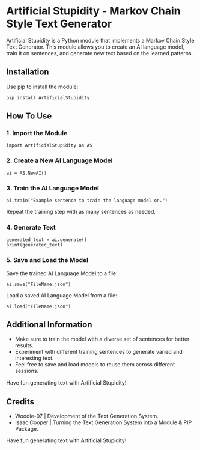 # Artificial Stupidity - Markov Chain Style Text Generator

Artificial Stupidity is a Python module that implements a Markov Chain Style Text Generator. This module allows you to create an AI language model, train it on sentences, and generate new text based on the learned patterns.

## Installation

Use pip to install the module:

```pip install ArtificialStupidity```

## How To Use

### 1. Import the Module

```
import ArtificialStupidity as AS
```
### 2. Create a New AI Language Model

```
ai = AS.NewAI()
```
### 3. Train the AI Language Model

```
ai.train("Example sentence to train the language model on.")
```
Repeat the training step with as many sentences as needed.

### 4. Generate Text

```
generated_text = ai.generate()
print(generated_text)
```
### 5. Save and Load the Model

Save the trained AI Language Model to a file:

```
ai.save("FileName.json")
```
Load a saved AI Language Model from a file:

```
ai.load("FileName.json")
```
## Additional Information

- Make sure to train the model with a diverse set of sentences for better results.
- Experiment with different training sentences to generate varied and interesting text.
- Feel free to save and load models to reuse them across different sessions.

Have fun generating text with Artificial Stupidity!

## Credits

- Woodie-07 | Development of the Text Generation System.
- Isaac Cooper | Turning the Text Generation System into a Module & PIP Package.

Have fun generating text with Artificial Stupidity!
